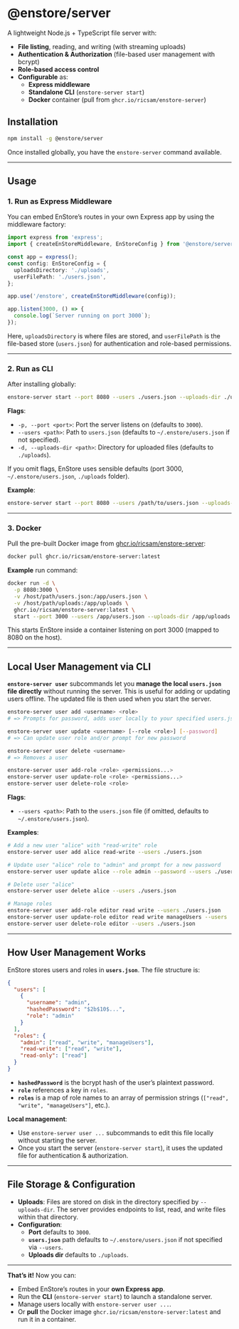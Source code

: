 # @enstore/server

A lightweight Node.js + TypeScript file server with:

- **File listing**, reading, and writing (with streaming uploads)
- **Authentication & Authorization** (file-based user management with bcrypt)
- **Role-based access control**
- **Configurable** as:
  - **Express middleware**  
  - **Standalone CLI** (`enstore-server start`)  
  - **Docker** container (pull from `ghcr.io/ricsam/enstore-server`)

## Installation

```bash
npm install -g @enstore/server
```

Once installed globally, you have the `enstore-server` command available.

---

## Usage

### 1. **Run as Express Middleware**

You can embed EnStore’s routes in your own Express app by using the middleware factory:

```ts
import express from 'express';
import { createEnStoreMiddleware, EnStoreConfig } from '@enstore/server';

const app = express();
const config: EnStoreConfig = {
  uploadsDirectory: './uploads',
  userFilePath: './users.json',
};

app.use('/enstore', createEnStoreMiddleware(config));

app.listen(3000, () => {
  console.log(`Server running on port 3000`);
});
```

Here, `uploadsDirectory` is where files are stored, and `userFilePath` is the file-based store (`users.json`) for authentication and role-based permissions.

---

### 2. **Run as CLI**

After installing globally:

```bash
enstore-server start --port 8080 --users ./users.json --uploads-dir ./uploads
```

**Flags**:
- `-p, --port <port>`: Port the server listens on (defaults to `3000`).
- `--users <path>`: Path to `users.json` (defaults to `~/.enstore/users.json` if not specified).
- `-d, --uploads-dir <path>`: Directory for uploaded files (defaults to `./uploads`).

If you omit flags, EnStore uses sensible defaults (port 3000, `~/.enstore/users.json`, `./uploads` folder).

**Example**:
```bash
enstore-server start --port 8080 --users /path/to/users.json --uploads-dir /path/to/uploads
```

---

### 3. **Docker**

Pull the pre-built Docker image from [ghcr.io/ricsam/enstore-server](https://github.com/ricsam/enstore-server/pkgs/container/enstore-server):

```bash
docker pull ghcr.io/ricsam/enstore-server:latest
```

**Example** run command:

```bash
docker run -d \
  -p 8080:3000 \
  -v /host/path/users.json:/app/users.json \
  -v /host/path/uploads:/app/uploads \
  ghcr.io/ricsam/enstore-server:latest \
  start --port 3000 --users /app/users.json --uploads-dir /app/uploads
```

This starts EnStore inside a container listening on port 3000 (mapped to 8080 on the host).

---

## Local User Management via CLI

**`enstore-server user`** subcommands let you **manage the local `users.json` file directly** without running the server. This is useful for adding or updating users offline. The updated file is then used when you start the server.

```bash
enstore-server user add <username> <role>
# => Prompts for password, adds user locally to your specified users.json

enstore-server user update <username> [--role <role>] [--password]
# => Can update user role and/or prompt for new password

enstore-server user delete <username>
# => Removes a user

enstore-server user add-role <role> <permissions...>
enstore-server user update-role <role> <permissions...>
enstore-server user delete-role <role>
```

**Flags**:
- `--users <path>`: Path to the `users.json` file (if omitted, defaults to `~/.enstore/users.json`).

**Examples**:

```bash
# Add a new user "alice" with "read-write" role
enstore-server user add alice read-write --users ./users.json

# Update user "alice" role to "admin" and prompt for a new password
enstore-server user update alice --role admin --password --users ./users.json

# Delete user "alice"
enstore-server user delete alice --users ./users.json

# Manage roles
enstore-server user add-role editor read write --users ./users.json
enstore-server user update-role editor read write manageUsers --users ./users.json
enstore-server user delete-role editor --users ./users.json
```

---

## How User Management Works

EnStore stores users and roles in **`users.json`**. The file structure is:

```json
{
  "users": [
    {
      "username": "admin",
      "hashedPassword": "$2b$10$...",
      "role": "admin"
    }
  ],
  "roles": {
    "admin": ["read", "write", "manageUsers"],
    "read-write": ["read", "write"],
    "read-only": ["read"]
  }
}
```

- **`hashedPassword`** is the bcrypt hash of the user’s plaintext password.
- **`role`** references a key in `roles`.
- **`roles`** is a map of role names to an array of permission strings (`["read", "write", "manageUsers"]`, etc.).

**Local management**:
- Use `enstore-server user ...` subcommands to edit this file locally without starting the server.
- Once you start the server (`enstore-server start`), it uses the updated file for authentication & authorization.

---

## File Storage & Configuration

- **Uploads**: Files are stored on disk in the directory specified by `--uploads-dir`. The server provides endpoints to list, read, and write files within that directory.
- **Configuration**:
  - **Port** defaults to `3000`.
  - **`users.json`** path defaults to `~/.enstore/users.json` if not specified via `--users`.
  - **Uploads dir** defaults to `./uploads`.

---

**That’s it!** Now you can:
- Embed EnStore’s routes in your **own Express app**.
- Run the **CLI** (`enstore-server start`) to launch a standalone server.
- Manage users locally with `enstore-server user ...`.
- Or **pull** the Docker image `ghcr.io/ricsam/enstore-server:latest` and run it in a container.
